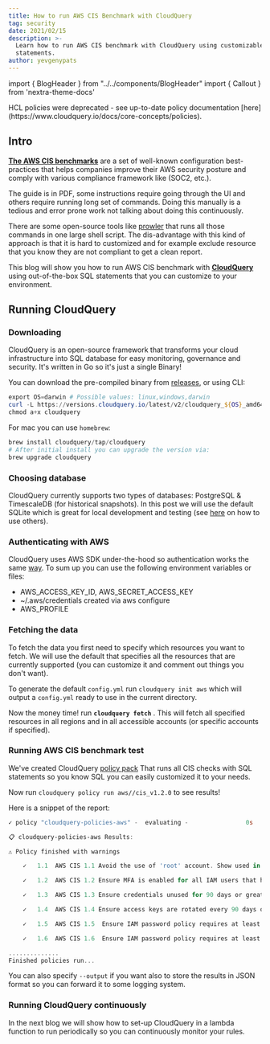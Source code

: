 ```yaml
---
title: How to run AWS CIS Benchmark with CloudQuery
tag: security
date: 2021/02/15
description: >-
  Learn how to run AWS CIS benchmark with CloudQuery using customizable SQL
  statements.
author: yevgenypats
---
```


import { BlogHeader } from "../../components/BlogHeader"
import { Callout } from 'nextra-theme-docs'

<BlogHeader/>

<Callout type="warning">
HCL policies were deprecated - see up-to-date policy documentation [here](https://www.cloudquery.io/docs/core-concepts/policies).
</Callout>

## Intro

**[The AWS CIS benchmarks](https://www.cisecurity.org/benchmark/amazon_web_services/)** are a set of well-known configuration best-practices that helps companies improve their AWS security posture and comply with various compliance framework like (SOC2, etc.).

The guide is in PDF, some instructions require going through the UI and others require running long set of commands. Doing this manually is a tedious and error prone work not talking about doing this continuously.

There are some open-source tools like [prowler](https://github.com/toniblyx/prowler) that runs all those commands in one large shell script. The dis-advantage with this kind of approach is that it is hard to customized and for example exclude resource that you know they are not compliant to get a clean report.

This blog will show you how to run AWS CIS benchmark with **[CloudQuery](https://github.com/cloudquery/cloudquery)** using out-of-the-box SQL statements that you can customize to your environment.

## Running CloudQuery

### Downloading

CloudQuery is an open-source framework that transforms your cloud infrastructure into SQL database for easy monitoring, governance and security. It's written in Go so it's just a single Binary!

You can download the pre-compiled binary from [releases](https://github.com/cloudquery/cloudquery/releases), or using CLI:

```powershell
export OS=darwin # Possible values: linux,windows,darwin
curl -L https://versions.cloudquery.io/latest/v2/cloudquery_${OS}_amd64 -o cloudquery
chmod a+x cloudquery
```

For mac you can use `homebrew`:

```powershell
brew install cloudquery/tap/cloudquery
# After initial install you can upgrade the version via:
brew upgrade cloudquery
```

### Choosing database

CloudQuery currently supports two types of databases: PostgreSQL & TimescaleDB (for historical snapshots). In this post we will use the default SQLite which is great for local development and testing (see [here](/docs) on how to use others).

### Authenticating with AWS

CloudQuery uses AWS SDK under-the-hood so authentication works the same [way](https://docs.aws.amazon.com/sdk-for-go/v1/developer-guide/configuring-sdk.html). To sum up you can use the following environment variables or files:

- AWS_ACCESS_KEY_ID, AWS_SECRET_ACCESS_KEY
- ~/.aws/credentials created via aws configure
- AWS_PROFILE

### Fetching the data

To fetch the data you first need to specify which resources you want to fetch. We will use the default that specifies
all the resources that are currently supported (you can customize it and comment out things you don't want).

To generate the default `config.yml` run `cloudquery init aws` which will output a `config.yml` ready to use in the current directory.

Now the money time! run **`cloudquery fetch`** . This will fetch all specified resources in all regions and in all accessible accounts (or specific accounts if specified).

### Running AWS CIS benchmark test

We've created CloudQuery [policy pack](https://github.com/cloudquery-policies/aws/blob/main/cis_v1.2.0/policy.hcl)
That runs all CIS checks with SQL statements so you know SQL you can easily customized it to your needs.

Now run `cloudquery policy run aws//cis_v1.2.0` to see results!

Here is a snippet of the report:

```powershell
✓ policy "cloudquery-policies-aws" -  evaluating -                0s   Finished Queries: 85/85

📋 cloudquery-policies-aws Results:

⚠️ Policy finished with warnings

	✓   1.1  AWS CIS 1.1 Avoid the use of 'root' account. Show used in last 30 days (Scored)                                               passed

	✓   1.2  AWS CIS 1.2 Ensure MFA is enabled for all IAM users that have a console password (Scored)                                     passed

	✓   1.3  AWS CIS 1.3 Ensure credentials unused for 90 days or greater are disabled (Scored)                                            passed

	✓   1.4  AWS CIS 1.4 Ensure access keys are rotated every 90 days or less                                                              passed

	✓   1.5  AWS CIS 1.5  Ensure IAM password policy requires at least one uppercase letter                                                passed

	✓   1.6  AWS CIS 1.6  Ensure IAM password policy requires at least one lowercase letter                                                passed

..............
Finished policies run...
```

You can also specify `--output` if you want also to store the results in JSON format so you can forward it to some logging system.

### Running CloudQuery continuously

In the next blog we will show how to set-up CloudQuery in a lambda function to run periodically so you can continuously monitor your rules.

